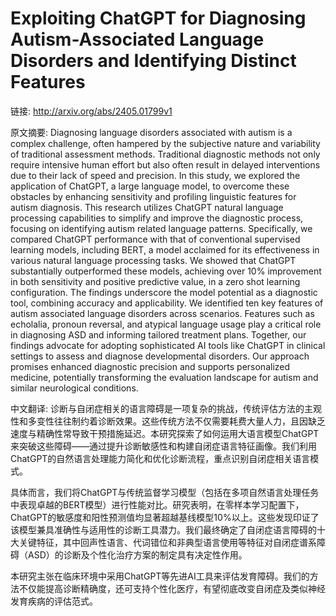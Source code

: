 # Exploiting ChatGPT for Diagnosing Autism-Associated Language Disorders and Identifying Distinct Features

链接: http://arxiv.org/abs/2405.01799v1

原文摘要:
Diagnosing language disorders associated with autism is a complex challenge,
often hampered by the subjective nature and variability of traditional
assessment methods. Traditional diagnostic methods not only require intensive
human effort but also often result in delayed interventions due to their lack
of speed and precision. In this study, we explored the application of ChatGPT,
a large language model, to overcome these obstacles by enhancing sensitivity
and profiling linguistic features for autism diagnosis. This research utilizes
ChatGPT natural language processing capabilities to simplify and improve the
diagnostic process, focusing on identifying autism related language patterns.
Specifically, we compared ChatGPT performance with that of conventional
supervised learning models, including BERT, a model acclaimed for its
effectiveness in various natural language processing tasks. We showed that
ChatGPT substantially outperformed these models, achieving over 10% improvement
in both sensitivity and positive predictive value, in a zero shot learning
configuration. The findings underscore the model potential as a diagnostic
tool, combining accuracy and applicability. We identified ten key features of
autism associated language disorders across scenarios. Features such as
echolalia, pronoun reversal, and atypical language usage play a critical role
in diagnosing ASD and informing tailored treatment plans. Together, our
findings advocate for adopting sophisticated AI tools like ChatGPT in clinical
settings to assess and diagnose developmental disorders. Our approach promises
enhanced diagnostic precision and supports personalized medicine, potentially
transforming the evaluation landscape for autism and similar neurological
conditions.

中文翻译:
诊断与自闭症相关的语言障碍是一项复杂的挑战，传统评估方法的主观性和多变性往往制约着诊断效果。这些传统方法不仅需要耗费大量人力，且因缺乏速度与精确性常导致干预措施延迟。本研究探索了如何运用大语言模型ChatGPT来突破这些障碍——通过提升诊断敏感性和构建自闭症语言特征画像。我们利用ChatGPT的自然语言处理能力简化和优化诊断流程，重点识别自闭症相关语言模式。

具体而言，我们将ChatGPT与传统监督学习模型（包括在多项自然语言处理任务中表现卓越的BERT模型）进行性能对比。研究表明，在零样本学习配置下，ChatGPT的敏感度和阳性预测值均显著超越基线模型10%以上。这些发现印证了该模型兼具准确性与适用性的诊断工具潜力。我们最终确定了自闭症语言障碍的十大关键特征，其中回声性语言、代词错位和非典型语言使用等特征对自闭症谱系障碍（ASD）的诊断及个性化治疗方案的制定具有决定性作用。

本研究主张在临床环境中采用ChatGPT等先进AI工具来评估发育障碍。我们的方法不仅能提高诊断精确度，还可支持个性化医疗，有望彻底改变自闭症及类似神经发育疾病的评估范式。
